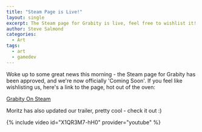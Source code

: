 ```yaml
---
title: "Steam Page is Live!"
layout: single
excerpt: The Steam page for Grabity is live, feel free to wishlist it!
author: Steve Salmond
categories:
  - Art
tags:
  - art
  - gamedev
---
```


Woke up to some great news this morning - the Steam page for Grabity has been approved, and we're now officially 'Coming Soon'.  If you feel like wishlisting us, here's a link to the page, hot out of the oven:

[Grabity On Steam](http://store.steampowered.com/app/652810/Grabity/)


Moritz has also updated our trailer, pretty cool - check it out :)

{% include video id="X1QR3M7-hH0" provider="youtube" %}


